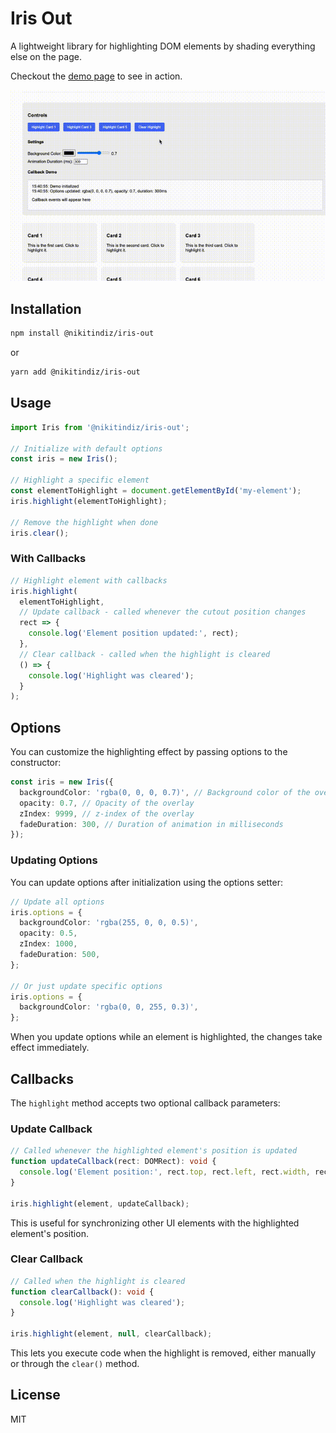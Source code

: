 # Iris Out

A lightweight library for highlighting DOM elements by shading everything else on the page.

Checkout the [demo page](http://nikitindiz.github.io/iris-out/) to see in action.

<img src="assets/screencast.gif" />

## Installation

```bash
npm install @nikitindiz/iris-out
```

or

```bash
yarn add @nikitindiz/iris-out
```

## Usage

```typescript
import Iris from '@nikitindiz/iris-out';

// Initialize with default options
const iris = new Iris();

// Highlight a specific element
const elementToHighlight = document.getElementById('my-element');
iris.highlight(elementToHighlight);

// Remove the highlight when done
iris.clear();
```

### With Callbacks

```typescript
// Highlight element with callbacks
iris.highlight(
  elementToHighlight,
  // Update callback - called whenever the cutout position changes
  rect => {
    console.log('Element position updated:', rect);
  },
  // Clear callback - called when the highlight is cleared
  () => {
    console.log('Highlight was cleared');
  }
);
```

## Options

You can customize the highlighting effect by passing options to the constructor:

```typescript
const iris = new Iris({
  backgroundColor: 'rgba(0, 0, 0, 0.7)', // Background color of the overlay
  opacity: 0.7, // Opacity of the overlay
  zIndex: 9999, // z-index of the overlay
  fadeDuration: 300, // Duration of animation in milliseconds
});
```

### Updating Options

You can update options after initialization using the options setter:

```typescript
// Update all options
iris.options = {
  backgroundColor: 'rgba(255, 0, 0, 0.5)',
  opacity: 0.5,
  zIndex: 1000,
  fadeDuration: 500,
};

// Or just update specific options
iris.options = {
  backgroundColor: 'rgba(0, 0, 255, 0.3)',
};
```

When you update options while an element is highlighted, the changes take effect immediately.

## Callbacks

The `highlight` method accepts two optional callback parameters:

### Update Callback

```typescript
// Called whenever the highlighted element's position is updated
function updateCallback(rect: DOMRect): void {
  console.log('Element position:', rect.top, rect.left, rect.width, rect.height);
}

iris.highlight(element, updateCallback);
```

This is useful for synchronizing other UI elements with the highlighted element's position.

### Clear Callback

```typescript
// Called when the highlight is cleared
function clearCallback(): void {
  console.log('Highlight was cleared');
}

iris.highlight(element, null, clearCallback);
```

This lets you execute code when the highlight is removed, either manually or through the `clear()` method.

## License

MIT
